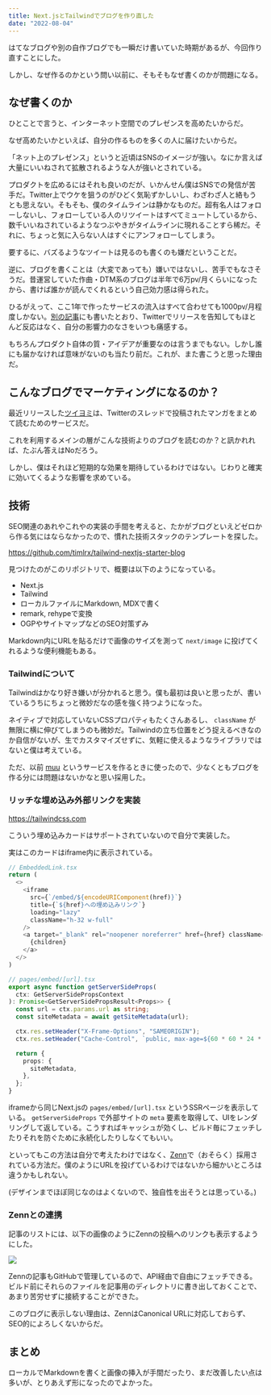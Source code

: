 ```yaml
---
title: Next.jsとTailwindでブログを作り直した
date: "2022-08-04"
---
```


はてなブログや別の自作ブログでも一瞬だけ書いていた時期があるが、今回作り直すことにした。

しかし、なぜ作るのかという問い以前に、そもそもなぜ書くのかが問題になる。

## なぜ書くのか

ひとことで言うと、インターネット空間でのプレゼンスを高めたいからだ。

なぜ高めたいかといえば、自分の作るものを多くの人に届けたいからだ。

「ネット上のプレゼンス」というと近頃はSNSのイメージが強い。なにか言えば大量にいいねされて拡散されるような人が強いとされている。

プロダクトを広めるにはそれも良いのだが、いかんせん僕はSNSでの発信が苦手だ。Twitter上でウケを狙うのがひどく気恥ずかしいし、わざわざ人と絡もうとも思えない。そもそも、僕のタイムラインは静かなものだ。超有名人はフォローしないし、フォローしている人のリツイートはすべてミュートしているから、数千いいねされているようなつぶやきがタイムラインに現れることすら稀だ。それに、ちょっと気に入らない人はすぐにアンフォローしてしまう。

要するに、バズるようなツイートは見るのも書くのも嫌だということだ。

逆に、ブログを書くことは（大変であっても）嫌いではないし、苦手でもなさそうだ。昔運営していた作曲・DTM系のブログは半年で6万pv/月くらいになったから、書けば誰かが読んでくれるという自己効力感は得られた。

ひるがえって、ここ1年で作ったサービスの流入はすべて合わせても1000pv/月程度しかない。[別の記事](/blog/twiyomi-released)にも書いたとおり、Twitterでリリースを告知してもほとんど反応はなく、自分の影響力のなさをいつも痛感する。

もちろんプロダクト自体の質・アイデアが重要なのは言うまでもない。しかし誰にも届かなければ意味がないのも当たり前だ。これが、また書こうと思った理由だ。

## こんなブログでマーケティングになるのか？

最近リリースした[ツイヨミ](https://twiyomi.vercel.app)は、Twitterのスレッドで投稿されたマンガをまとめて読むためのサービスだ。

これを利用するメインの層がこんな技術よりのブログを読むのか？と訊かれれば、たぶん答えはNoだろう。

しかし、僕はそれほど短期的な効果を期待しているわけではない。じわりと確実に効いてくるような影響を求めている。

## 技術

SEO関連のあれやこれやの実装の手間を考えると、たかがブログといえどゼロから作る気にはならなかったので、慣れた技術スタックのテンプレートを探した。

https://github.com/timlrx/tailwind-nextjs-starter-blog

見つけたのがこのリポジトリで、概要は以下のようになっている。

- Next.js
- Tailwind
- ローカルファイルにMarkdown, MDXで書く
- remark, rehypeで変換
- OGPやサイトマップなどのSEO対策ずみ

Markdown内にURLを貼るだけで画像のサイズを測って `next/image` に投げてくれるような便利機能もある。

### Tailwindについて

Tailwindはかなり好き嫌いが分かれると思う。僕も最初は良いと思ったが、書いているうちにちょっと微妙だなの感を強く持つようになった。

ネイティブで対応していないCSSプロパティもたくさんあるし、 `className` が無限に横に伸びてしまうのも微妙だ。Tailwindの立ち位置をどう捉えるべきなのか自信がないが、生でカスタマイズせずに、気軽に使えるようなライブラリではないと僕は考えている。

ただ、以前 [muu](https://muu.app) というサービスを作るときに使ったので、少なくともブログを作る分には問題はないかなと思い採用した。

### リッチな埋め込み外部リンクを実装

https://tailwindcss.com

こういう埋め込みカードはサポートされていないので自分で実装した。

実はこのカードはiframe内に表示されている。

```typescript
// EmbeddedLink.tsx
return (
  <>
    <iframe
      src={`/embed/${encodeURIComponent(href)}`}
      title={`${href}への埋め込みリンク`}
      loading="lazy"
      className="h-32 w-full"
    />
    <a target="_blank" rel="noopener noreferrer" href={href} className="hidden">
      {children}
    </a>
  </>
)
```

```typescript
// pages/embed/[url].tsx
export async function getServerSideProps(
  ctx: GetServerSidePropsContext
): Promise<GetServerSidePropsResult<Props>> {
  const url = ctx.params.url as string;
  const siteMetadata = await getSiteMetadata(url);

  ctx.res.setHeader("X-Frame-Options", "SAMEORIGIN");
  ctx.res.setHeader("Cache-Control", `public, max-age=${60 * 60 * 24 * 30}`);

  return {
    props: {
      siteMetadata,
    },
  };
}
```

iframeから同じNext.jsの `pages/embed/[url].tsx` というSSRページを表示している。 `getServerSideProps` で外部サイトの `meta` 要素を取得して、UIをレンダリングして返している。こうすればキャッシュが効くし、ビルド毎にフェッチしたりそれを防ぐために永続化したりしなくてもいい。

といってもこの方法は自分で考えたわけではなく、[Zenn](https://zenn.dev)で（おそらく）採用されている方法だ。僕のようにURLを投げているわけではないから細かいところは違うかもしれない。

(デザインまでほぼ同じなのはよくないので、独自性を出そうとは思っている。)

### Zennとの連携

記事のリストには、以下の画像のようにZennの投稿へのリンクも表示するようにした。

![](/images/blog/blog-renewd.png)

Zennの記事もGitHubで管理しているので、API経由で自由にフェッチできる。ビルド前にそれらのファイルを記事用のディレクトリに書き出しておくことで、あまり苦労せずに接続することができた。

このブログに表示しない理由は、ZennはCanonical URLに対応しておらず、SEO的によろしくないからだ。

## まとめ

ローカルでMarkdownを書くと画像の挿入が手間だったり、まだ改善したい点は多いが、とりあえず形になったのでよかった。
